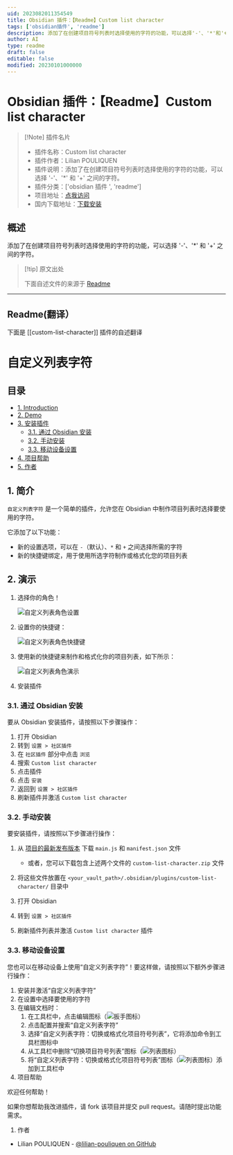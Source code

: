 ```yaml
---
uid: 2023082011354549
title: Obsidian 插件：【Readme】Custom list character
tags: ['obsidian插件', 'readme']
description: 添加了在创建项目符号列表时选择使用的字符的功能，可以选择'-'、'*'和'+'之间的字符。
author: AI
type: readme
draft: false
editable: false
modified: 20230101000000
---
```


# Obsidian 插件：【Readme】Custom list character

> [!Note] 插件名片
> - 插件名称：Custom list character
> - 插件作者：Lilian POULIQUEN
> - 插件说明：添加了在创建项目符号列表时选择使用的字符的功能，可以选择 '-'、'*' 和 '+' 之间的字符。
> - 插件分类：['obsidian 插件 ', 'readme']
> - 项目地址：[点我访问](https://github.com/lilian-pouliquen/obsidian-custom-list-character)
> - 国内下载地址：[下载安装](https://pkmer.cn/products/plugin/pluginMarket/?custom-list-character)

## 概述

添加了在创建项目符号列表时选择使用的字符的功能，可以选择 '-'、'*' 和 '+' 之间的字符。

> [!tip] 原文出处
>
>下面自述文件的来源于 [Readme](https://ghproxy.net/https://raw.githubusercontent.com/lilian-pouliquen/obsidian-custom-list-character/master/README.md)
>

---

## Readme(翻译）

下面是 [[custom-list-character]] 插件的自述翻译

# 自定义列表字符 <!-- 在目录中省略 -->

## 目录 <!-- omit in toc -->

* [1. Introduction](#1-introduction)
* [2. Demo](#2-demo)
* [3. 安装插件](#3-安装插件)
  * [3.1. 通过 Obsidian 安装](#31-通过-obsidian-安装)
  * [3.2. 手动安装](#32-手动安装)
  * [3.3. 移动设备设置](#33-移动设备设置)
* [4. 项目帮助](#4-项目帮助)
* [5. 作者](#5-作者)

## 1. 简介

`自定义列表字符` 是一个简单的插件，允许您在 Obsidian 中制作项目列表时选择要使用的字符。

它添加了以下功能：

* 新的设置选项，可以在 `-`（默认）、`*` 和 `+` 之间选择所需的字符
* 新的快捷键绑定，用于使用所选字符制作或格式化您的项目列表

## 2. 演示

1. 选择你的角色！

   ![自定义列表角色设置](./docs/images/custom_list_character_settings.png "选择我的自定义列表角色")

2. 设置你的快捷键：

   ![自定义列表角色快捷键](./docs/images/custom_list_character_hotkeys.png "使用我的快捷键来制作带有自定义字符的项目列表")

3. 使用新的快捷键来制作和格式化你的项目列表，如下所示：

   ![自定义列表角色演示](./docs/images/custom_list_character_demo.gif "使用角色来格式化和制作项目列表")

4. 安装插件

### 3.1. 通过 Obsidian 安装

要从 Obsidian 安装插件，请按照以下步骤操作：

1. 打开 Obsidian
2. 转到 `设置 > 社区插件`
3. 在 `社区插件` 部分中点击 `浏览`
4. 搜索 `Custom list character`
5. 点击插件
6. 点击 `安装`
7. 返回到 `设置 > 社区插件`
8. 刷新插件并激活 `Custom list character`

### 3.2. 手动安装

要安装插件，请按照以下步骤进行操作：

1. 从 [项目的最新发布版本](https://github.com/lilian-pouliquen/obsidian-custom-list-character/releases/latest/) 下载 `main.js` 和 `manifest.json` 文件

   * 或者，您可以下载包含上述两个文件的 `custom-list-character.zip` 文件

2. 将这些文件放置在 `<your_vault_path>/.obsidian/plugins/custom-list-character/` 目录中
3. 打开 Obsidian
4. 转到 `设置 > 社区插件`
5. 刷新插件列表并激活 `Custom list character` 插件

### 3.3. 移动设备设置

您也可以在移动设备上使用“自定义列表字符”！要这样做，请按照以下额外步骤进行操作：

1. 安装并激活“自定义列表字符”
2. 在设置中选择要使用的字符
3. 在编辑文档时：
   1. 在工具栏中，点击编辑图标（![扳手图标](docs/images/icon_wrench.svg)）
   2. 点击配置并搜索“自定义列表字符”
   3. 选择“自定义列表字符：切换或格式化项目符号列表”，它将添加命令到工具栏图标中
   4. 从工具栏中删除“切换项目符号列表”图标（![列表图标](docs/images/icon_list.svg)）
   5. 将“自定义列表字符：切换或格式化项目符号列表”图标（![列表图标](docs/images/icon_list.svg)）添加到工具栏中
4. 项目帮助

欢迎任何帮助！

如果你想帮助我改进插件，请 fork 该项目并提交 pull request。请随时提出功能需求。

1. 作者

* Lilian POULIQUEN - [@lilian-pouliquen on GitHub](https://github.com/lilian-pouliquen/)
